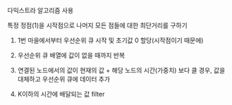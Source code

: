 다익스트라 알고리즘 사용

특정 정점(1)을 시작점으로 나머지 모든 점들에 대한 최단거리를 구하기

1. 1번 마을에서부터 우선순위 큐 시작 및 초기값 0 할당(시작점이기 때문에)

2. 우선순위 큐 배열에 값이 없을 때까지 반복

3. 연결된 노드에서의 값이 현재의 값 + 해당 노드의 시간(가중치) 보다 클 경우, 값을 대체하고 우선순위 큐에 데이터 추가

4. K이하의 시간에 배달되는 값 filter
